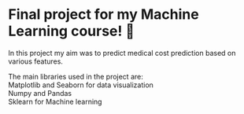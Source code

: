 # Final project for my Machine Learning course! 🎯 

 In this project my aim was to predict medical cost prediction based on various features. <br/>
 
The main libraries used in the project are: <br/>
Matplotlib and Seaborn for data visualization <br/>
Numpy and Pandas <br/>
Sklearn for Machine learning <br/>

